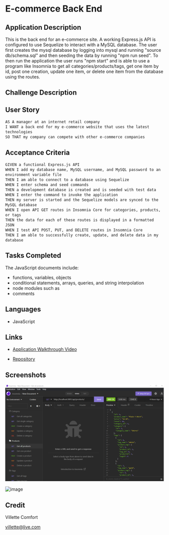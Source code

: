 # E-commerce Back End

## Application Description
This is the back end for an e-commerce site. A working Express.js API is configured to use Sequelize to interact with a MySQL database. The user first creates the mysql database by logging into mysql and running "source db/schema.sql" and then seeding the data by running "npm run seed". To then run the application the user runs "npm start" and is able to use a program like Insomnia to get all categories/products/tags, get one item by id, post one creation, update one item, or delete one item from the database using the routes.  

## Challenge Description


## User Story

```
AS A manager at an internet retail company
I WANT a back end for my e-commerce website that uses the latest technologies
SO THAT my company can compete with other e-commerce companies
```

## Acceptance Criteria

```
GIVEN a functional Express.js API
WHEN I add my database name, MySQL username, and MySQL password to an environment variable file
THEN I am able to connect to a database using Sequelize
WHEN I enter schema and seed commands
THEN a development database is created and is seeded with test data
WHEN I enter the command to invoke the application
THEN my server is started and the Sequelize models are synced to the MySQL database
WHEN I open API GET routes in Insomnia Core for categories, products, or tags
THEN the data for each of these routes is displayed in a formatted JSON
WHEN I test API POST, PUT, and DELETE routes in Insomnia Core
THEN I am able to successfully create, update, and delete data in my database
```

## Tasks Completed
The JavaScript documents include:
* functions, variables, objects
* conditional statements, arrays, queries, and string interpolation
* node modules such as 
* comments


## Languages
- JavaScript


## Links
* [Application Walkthrough Video](https://drive.google.com/file/d/1IDJIRiFsONphgKkVpegD140XxCOyzprc/view)

* [Repository](https://github.com/villettec/M13C-E-commerce_Back_End)

## Screenshots
![image](./assets/images/readme-screenshot.png)

![image](./assets/images/readme-screenshot-2.png)

## Credit
Villette Comfort

villette@live.com